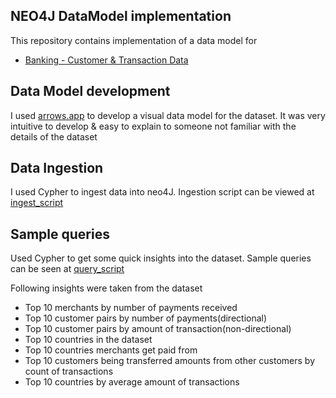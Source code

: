 ## NEO4J DataModel implementation

This repository contains implementation of a data model for 
* [Banking - Customer & Transaction Data](https://gist.github.com/maruthiprithivi/f11bf40b558879aca0c30ce76e7dec98)

## Data Model development
I used [arrows.app](http://arrows.app/) to develop a visual data model for the dataset. It was very intuitive to develop & easy to explain to someone not familiar with the details of the dataset

## Data Ingestion
I used Cypher to ingest data into neo4J. Ingestion script can be viewed at [ingest_script](ingest_script.txt)

## Sample queries
Used Cypher to get some quick insights into the dataset. Sample queries can be seen at [query_script](query_script.txt)

Following insights were taken from the dataset
* Top 10 merchants by number of payments received
* Top 10 customer pairs by number of payments(directional)
* Top 10 customer pairs by amount of transaction(non-directional)
* Top 10 countries in the dataset
* Top 10 countries merchants get paid from
* Top 10 customers being transferred amounts from other customers by count of transactions
* Top 10 countries by average amount of transactions
